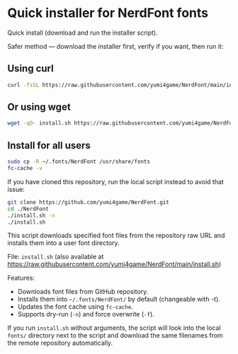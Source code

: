# Quick installer for NerdFont fonts

Quick install (download and run the installer script).

Safer method — download the installer first, verify if you want, then run it:

## Using curl
```bash
curl -fsSL https://raw.githubusercontent.com/yumi4game/NerdFont/main/install.sh | bash -s --
```

## Or using wget
```bash
wget -qO- install.sh https://raw.githubusercontent.com/yumi4game/NerdFont/main/install.sh | bash -s --
```

## Install for all users
```bash
sudo cp -R ~/.fonts/NerdFont /usr/share/fonts
fc-cache -v
```

If you have cloned this repository, run the local script instead to avoid that issue:

```bash
git clone https://github.com/yumi4game/NerdFont.git
cd ./NerdFont
./install.sh -n
./install.sh
```

This script downloads specified font files from the repository raw URL and installs them into a user font directory.

File: `install.sh` (also available at https://raw.githubusercontent.com/yumi4game/NerdFont/main/install.sh)

Features:
- Downloads font files from GitHub repository.
- Installs them into `~/.fonts/NerdFont/` by default (changeable with -t).
- Updates the font cache using `fc-cache`.
- Supports dry-run (`-n`) and force overwrite (`-f`).

If you run `install.sh` without arguments, the script will look into the local `fonts/` directory
next to the script and download the same filenames from the remote repository automatically.

